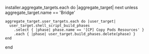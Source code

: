   installer.aggregate_targets.each do |aggregate_target|
    next unless aggregate_target.name == 'Bridge'

    aggregate_target.user_targets.each do |user_target|
      user_target.shell_script_build_phases
        .select { |phase| phase.name == '[CP] Copy Pods Resources' }
        .each { |phase| user_target.build_phases.delete(phase) }
    end
  end
